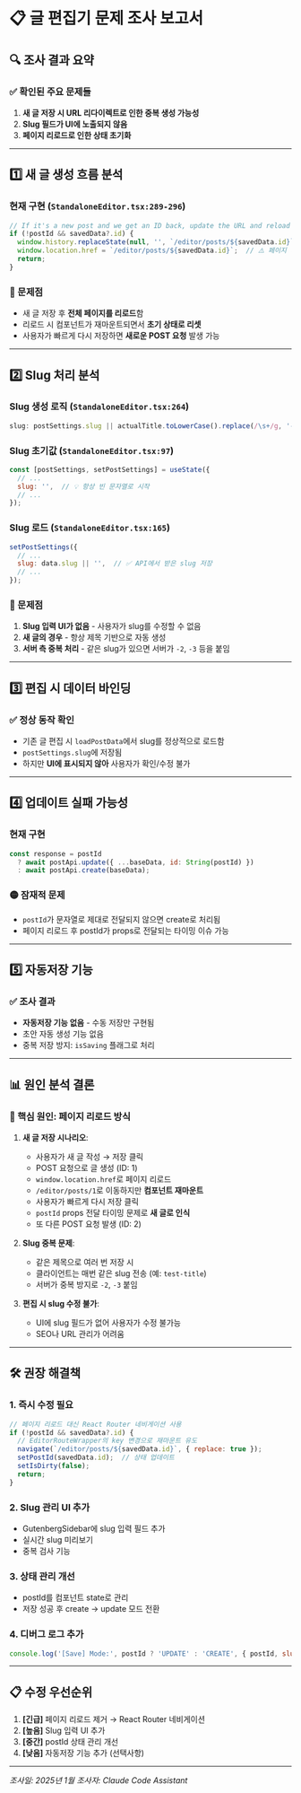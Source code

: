 # 📋 글 편집기 문제 조사 보고서

## 🔍 조사 결과 요약

### ✅ 확인된 주요 문제들

1. **새 글 저장 시 URL 리다이렉트로 인한 중복 생성 가능성**
2. **Slug 필드가 UI에 노출되지 않음**
3. **페이지 리로드로 인한 상태 초기화**

---

## 1️⃣ 새 글 생성 흐름 분석

### 현재 구현 (`StandaloneEditor.tsx:289-296`)
```javascript
// If it's a new post and we get an ID back, update the URL and reload
if (!postId && savedData?.id) {
  window.history.replaceState(null, '', `/editor/posts/${savedData.id}`);
  window.location.href = `/editor/posts/${savedData.id}`;  // ⚠️ 페이지 리로드!
  return;
}
```

### 🔴 문제점
- 새 글 저장 후 **전체 페이지를 리로드**함
- 리로드 시 컴포넌트가 재마운트되면서 **초기 상태로 리셋**
- 사용자가 빠르게 다시 저장하면 **새로운 POST 요청** 발생 가능

---

## 2️⃣ Slug 처리 분석

### Slug 생성 로직 (`StandaloneEditor.tsx:264`)
```javascript
slug: postSettings.slug || actualTitle.toLowerCase().replace(/\s+/g, '-'),
```

### Slug 초기값 (`StandaloneEditor.tsx:97`)
```javascript
const [postSettings, setPostSettings] = useState({
  // ...
  slug: '',  // 💡 항상 빈 문자열로 시작
  // ...
});
```

### Slug 로드 (`StandaloneEditor.tsx:165`)
```javascript
setPostSettings({
  // ...
  slug: data.slug || '',  // ✅ API에서 받은 slug 저장
  // ...
});
```

### 🔴 문제점
1. **Slug 입력 UI가 없음** - 사용자가 slug를 수정할 수 없음
2. **새 글의 경우** - 항상 제목 기반으로 자동 생성
3. **서버 측 중복 처리** - 같은 slug가 있으면 서버가 `-2`, `-3` 등을 붙임

---

## 3️⃣ 편집 시 데이터 바인딩

### ✅ 정상 동작 확인
- 기존 글 편집 시 `loadPostData`에서 slug를 정상적으로 로드함
- `postSettings.slug`에 저장됨
- 하지만 **UI에 표시되지 않아** 사용자가 확인/수정 불가

---

## 4️⃣ 업데이트 실패 가능성

### 현재 구현
```javascript
const response = postId 
  ? await postApi.update({ ...baseData, id: String(postId) })
  : await postApi.create(baseData);
```

### 🟡 잠재적 문제
- `postId`가 문자열로 제대로 전달되지 않으면 create로 처리됨
- 페이지 리로드 후 postId가 props로 전달되는 타이밍 이슈 가능

---

## 5️⃣ 자동저장 기능

### ✅ 조사 결과
- **자동저장 기능 없음** - 수동 저장만 구현됨
- 초안 자동 생성 기능 없음
- 중복 저장 방지: `isSaving` 플래그로 처리

---

## 📊 원인 분석 결론

### 🎯 핵심 원인: **페이지 리로드 방식**

1. **새 글 저장 시나리오**:
   - 사용자가 새 글 작성 → 저장 클릭
   - POST 요청으로 글 생성 (ID: 1)
   - `window.location.href`로 페이지 리로드
   - `/editor/posts/1`로 이동하지만 **컴포넌트 재마운트**
   - 사용자가 빠르게 다시 저장 클릭
   - `postId` props 전달 타이밍 문제로 **새 글로 인식**
   - 또 다른 POST 요청 발생 (ID: 2)

2. **Slug 중복 문제**:
   - 같은 제목으로 여러 번 저장 시
   - 클라이언트는 매번 같은 slug 전송 (예: `test-title`)
   - 서버가 중복 방지로 `-2`, `-3` 붙임

3. **편집 시 slug 수정 불가**:
   - UI에 slug 필드가 없어 사용자가 수정 불가능
   - SEO나 URL 관리가 어려움

---

## 🛠️ 권장 해결책

### 1. **즉시 수정 필요**
```javascript
// 페이지 리로드 대신 React Router 네비게이션 사용
if (!postId && savedData?.id) {
  // EditorRouteWrapper의 key 변경으로 재마운트 유도
  navigate(`/editor/posts/${savedData.id}`, { replace: true });
  setPostId(savedData.id);  // 상태 업데이트
  setIsDirty(false);
  return;
}
```

### 2. **Slug 관리 UI 추가**
- GutenbergSidebar에 slug 입력 필드 추가
- 실시간 slug 미리보기
- 중복 검사 기능

### 3. **상태 관리 개선**
- postId를 컴포넌트 state로 관리
- 저장 성공 후 create → update 모드 전환

### 4. **디버그 로그 추가**
```javascript
console.log('[Save] Mode:', postId ? 'UPDATE' : 'CREATE', { postId, slug: baseData.slug });
```

---

## 📋 수정 우선순위

1. **[긴급]** 페이지 리로드 제거 → React Router 네비게이션
2. **[높음]** Slug 입력 UI 추가
3. **[중간]** postId 상태 관리 개선
4. **[낮음]** 자동저장 기능 추가 (선택사항)

---

*조사일: 2025년 1월*
*조사자: Claude Code Assistant*
